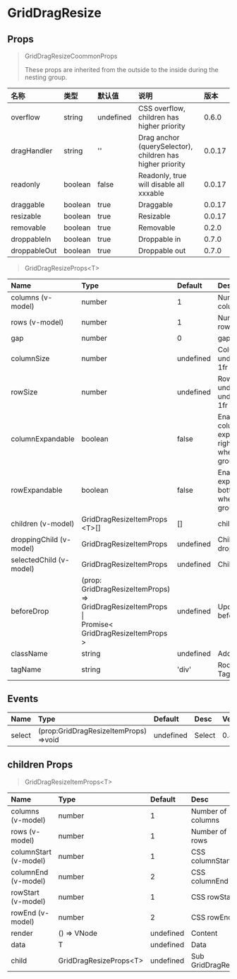 # GridDragResize

## Props

> GridDragResizeCoommonProps
>
> These props are inherited from the outside to the inside during the nesting group.

| 名称         | 类型    | 默认值    | 说明                                                      | 版本   |
| :----------- | :------ | :-------- | :-------------------------------------------------------- | :----- |
| overflow     | string  | undefined | CSS overflow, children has higher priority                | 0.6.0  |
| dragHandler  | string  | ''        | Drag anchor (querySelector), children has higher priority | 0.0.17 |
| readonly     | boolean | false     | Readonly, true will disable all xxxable                   | 0.0.17 |
| draggable    | boolean | true      | Draggable                                                 | 0.0.17 |
| resizable    | boolean | true      | Resizable                                                 | 0.0.17 |
| removable    | boolean | true      | Removable                                                 | 0.2.0  |
| droppableIn  | boolean | true      | Droppable in                                              | 0.7.0  |
| droppableOut | boolean | true      | Droppable out                                             | 0.7.0  |

> GridDragResizeProps&lt;T&gt;

| Name                    | Type                                                                                                                        | Default   | Desc                                                                | Version |
| :---------------------- | :-------------------------------------------------------------------------------------------------------------------------- | :-------- | :------------------------------------------------------------------ | :------ |
| columns (v-model)       | number                                                                                                                      | 1         | Number of columns                                                   | 0.0.17  |
| rows (v-model)          | number                                                                                                                      | 1         | Number of rows                                                      | 0.0.17  |
| gap                     | number                                                                                                                      | 0         | gap size                                                            | 0.0.17  |
| columnSize              | number                                                                                                                      | undefined | Column size, undefined as 1fr                                       | 0.0.17  |
| rowSize                 | number                                                                                                                      | undefined | Row size, undefined undefined as 1fr                                | 0.0.17  |
| columnExpandable        | boolean                                                                                                                     | false     | Enable columns to expand to the right(Disable when in nested group) | 0.0.17  |
| rowExpandable           | boolean                                                                                                                     | false     | Enable rows to expand to the bottom(Disable when in nested group)   | 0.0.17  |
| children (v-model)      | GridDragResizeItemProps<br>&lt;T&gt;[]                                                                                      | []        | children Props                                                      | 0.0.17  |
| droppingChild (v-model) | GridDragResizeItemProps                                                                                                     | undefined | Child which is dropping                                             | 0.2.6   |
| selectedChild (v-model) | GridDragResizeItemProps                                                                                                     | undefined | Child selected                                                      | 0.8.0   |
| beforeDrop              | (prop:<br>GridDragResizeItemProps)<br>=&gt;<br>GridDragResizeItemProps \|<br>Promise&lt;<br>GridDragResizeItemProps<br>&gt; | undefined | Update prop before drop                                             | 0.7.0   |
| className               | string                                                                                                                      | undefined | Add CSS Class                                                       | 0.4.0   |
| tagName                 | string                                                                                                                      | 'div'     | Root element TagName                                                | 0.7.0   |

## Events

| Name   | Type                                        | Default   | Desc   | Version |
| :----- | :------------------------------------------ | :-------- | :----- | :------ |
| select | (prop:GridDragResizeItemProps)<br>=&gt;void | undefined | Select | 0.8.0   |

## children Props

> GridDragResizeItemProps&lt;T&gt;

| Name                  | Type                         | Default   | Desc               | Version |
| :-------------------- | :--------------------------- | :-------- | :----------------- | :------ |
| columns (v-model)     | number                       | 1         | Number of columns  | 0.0.17  |
| rows (v-model)        | number                       | 1         | Number of rows     | 0.0.17  |
| columnStart (v-model) | number                       | 1         | CSS columnStart    | 0.0.17  |
| columnEnd (v-model)   | number                       | 2         | CSS columnEnd      | 0.0.17  |
| rowStart (v-model)    | number                       | 1         | CSS rowStart       | 0.0.17  |
| rowEnd (v-model)      | number                       | 2         | CSS rowEnd         | 0.0.17  |
| render                | () => VNode                  | undefined | Content            | 0.0.17  |
| data                  | T                            | undefined | Data               | 0.0.17  |
| child                 | GridDragResizeProps&lt;T&gt; | undefined | Sub GridDragResize | 0.4.0   |
